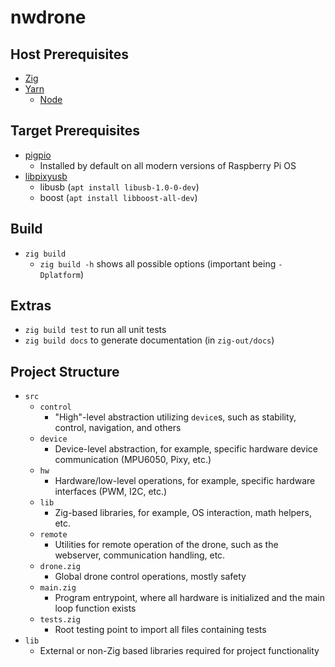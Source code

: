 # nwdrone

## Host Prerequisites

- [Zig](https://ziglang.org/)
- [Yarn](https://yarnpkg.com/)
  - [Node](https://nodejs.org/en)

## Target Prerequisites

- [pigpio](https://abyz.me.uk/rpi/pigpio/download.html)
  - Installed by default on all modern versions of Raspberry Pi OS
- [libpixyusb](https://docs.pixycam.com/wiki/doku.php?id=wiki:v1:building_the_libpixyusb_example_on_linux)
  - libusb (`apt install libusb-1.0-0-dev`)
  - boost (`apt install libboost-all-dev`)

## Build

- `zig build`
  - `zig build -h` shows all possible options (important being `-Dplatform`)

## Extras

- `zig build test` to run all unit tests
- `zig build docs` to generate documentation (in `zig-out/docs`)

## Project Structure

- `src`
  - `control`
    - "High"-level abstraction utilizing `device`s, such as stability, control, navigation, and others
  - `device`
    - Device-level abstraction, for example, specific hardware device communication (MPU6050, Pixy, etc.)
  - `hw`
    - Hardware/low-level operations, for example, specific hardware interfaces (PWM, I2C, etc.)
  - `lib`
    - Zig-based libraries, for example, OS interaction, math helpers, etc.
  - `remote`
    - Utilities for remote operation of the drone, such as the webserver, communication handling, etc.
  - `drone.zig`
    - Global drone control operations, mostly safety
  - `main.zig`
    - Program entrypoint, where all hardware is initialized and the main loop function exists
  - `tests.zig`
    - Root testing point to import all files containing tests
- `lib`
  - External or non-Zig based libraries required for project functionality
